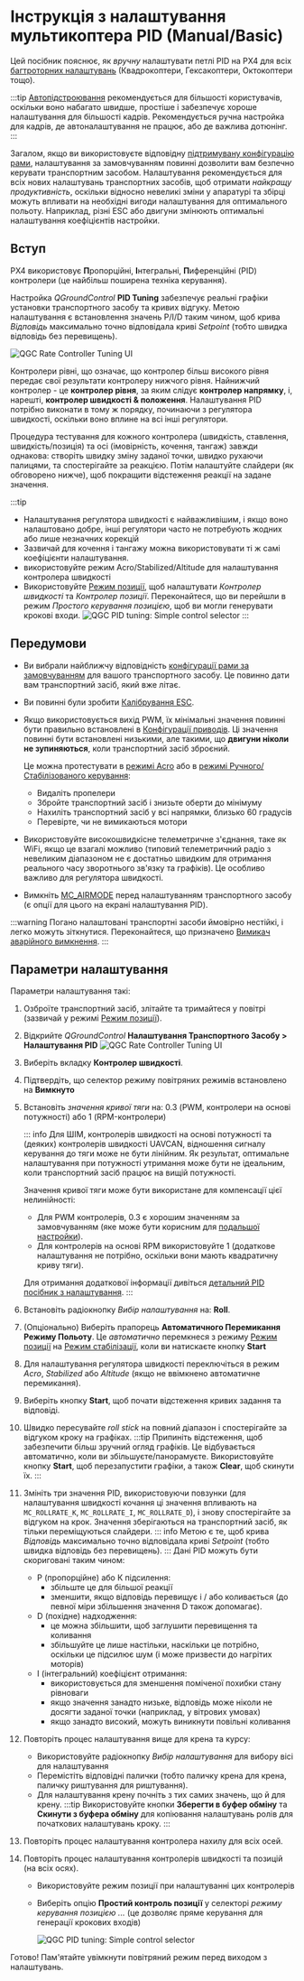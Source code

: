 # Інструкція з налаштування мультикоптера PID (Manual/Basic)

Цей посібник пояснює, як _вручну_ налаштувати петлі PID на PX4 для всіх [багтроторних налаштувань](../airframes/airframe_reference.md#copter) (Квадрокоптери, Гексакоптери, Октокоптери тощо).

:::tip
[Автопідстроювання](../config/autotune.md) рекомендується для більшості користувачів, оскільки воно набагато швидше, простіше і забезпечує хороше налаштування для більшості кадрів. Рекомендується ручна настройка для кадрів, де автоналаштування не працює, або де важлива дотюнінг.
:::

Загалом, якщо ви використовуєте відповідну [підтримувану конфігурацію рами](../airframes/airframe_reference.md#copter), налаштування за замовчуванням повинні дозволити вам безпечно керувати транспортним засобом. Налаштування рекомендується для всіх нових налаштувань транспортних засобів, щоб отримати _найкращу продуктивність_, оскільки відносно невеликі зміни у апаратурі та збірці можуть впливати на необхідні вигоди налаштування для оптимального польоту. Наприклад, різні ESC або двигуни змінюють оптимальні налаштування коефіцієнтів настройки.

## Вступ

PX4 використовує **П**ропорційні, **I**нтегральні, **П**иференційні (PID) контролери (це найбільш поширена техніка керування).

Настройка _QGroundControl_ **PID Tuning** забезпечує реальні графіки установки транспортного засобу та кривих відгуку. Метою налаштування є встановлення значень P/I/D таким чином, щоб крива _Відповідь_ максимально точно відповідала криві _Setpoint_ (тобто швидка відповідь без перевищень).

![QGC Rate Controller Tuning UI](../../assets/mc_pid_tuning/qgc_mc_pid_tuning_rate_controller.png)

Контролери рівні, що означає, що контролер більш високого рівня передає свої результати контролеру нижчого рівня. Найнижчий контролер - це **контролер рівня**, за яким слідує **контролер напрямку**, і, нарешті, **контролер швидкості & положення**. Налаштування PID потрібно виконати в тому ж порядку, починаючи з регулятора швидкості, оскільки воно вплине на всі інші регулятори.

Процедура тестування для кожного контролера (швидкість, ставлення, швидкість/позиція) та осі (імовірність, кочення, тангаж) завжди однакова: створіть швидку зміну заданої точки, швидко рухаючи палицями, та спостерігайте за реакцією. Потім налаштуйте слайдери (як обговорено нижче), щоб покращити відстеження реакції на задане значення.

:::tip

- Налаштування регулятора швидкості є найважливішим, і якщо воно налаштовано добре, інші регулятори часто не потребують жодних або лише незначних корекцій
- Зазвичай для кочення і тангажу можна використовувати ті ж самі коефіцієнти налаштування.
- використовуйте режим Acro/Stabilized/Altitude для налаштування контролера швидкості
- Використовуйте [Режим позиції](../flight_modes_mc/position.md), щоб налаштувати _Контролер швидкості_ та _Контролер позиції_. Переконайтеся, що ви перейшли в режим _Простого керування позицією_, щоб ви могли генерувати крокові входи. ![QGC PID tuning: Simple control selector](../../assets/mc_pid_tuning/qgc_mc_pid_tuning_simple_control.png)
:::

## Передумови

- Ви вибрали найближчу відповідність [конфігурації рами за замовчуванням](../config/airframe.md) для вашого транспортного засобу. Це повинно дати вам транспортний засіб, який вже літає.
- Ви повинні були зробити [Калібрування ESC](../advanced_config/esc_calibration.md).
- Якщо використовується вихід PWM, їх мінімальні значення повинні бути правильно встановлені в [Конфігурації приводів](../config/actuators.md). Ці значення повинні бути встановлені низькими, але такими, що **двигуни ніколи не зупиняються**, коли транспортний засіб зброєний.

  Це можна протестувати в [режимі Acro](../flight_modes_mc/acro.md) або в [режимі Ручного/Стабілізованого керування](../flight_modes_mc/manual_stabilized.md):

  - Видаліть пропелери
  - Збройте транспортний засіб і знизьте оберти до мінімуму
  - Нахиліть транспортний засіб у всі напрямки, близько 60 градусів
  - Перевірте, чи не вимикаються мотори

- Використовуйте високошвидкісне телеметричне з'єднання, таке як WiFi, якщо це взагалі можливо (типовий телеметричний радіо з невеликим діапазоном не є достатньо швидким для отримання реального часу зворотнього зв'язку та графіків). Це особливо важливо для регулятора швидкості.
- Вимкніть [MC_AIRMODE](../advanced_config/parameter_reference.md#MC_AIRMODE) перед налаштуванням транспортного засобу (є опції для цього на екрані налаштування PID).

:::warning
Погано налаштовані транспортні засоби ймовірно нестійкі, і легко можуть зіткнутися. Переконайтеся, що призначено [Вимикач аварійного вимкнення](../config/safety.md#emergency-switches).
:::

## Параметри налаштування

Параметри налаштування такі:

1. Озброїте транспортний засіб, злітайте та тримайтеся у повітрі (зазвичай у режимі [Режим позиції](../flight_modes_mc/position.md)).
1. Відкрийте _QGroundControl_ **Налаштування Транспортного Засобу > Налаштування PID** ![QGC Rate Controller Tuning UI](../../assets/mc_pid_tuning/qgc_mc_pid_tuning_rate_controller.png)
1. Виберіть вкладку **Контролер швидкості**.
1. Підтвердіть, що селектор режиму повітряних режимів встановлено на **Вимкнуто**
1. Встановіть _значення кривої тяги_ на: 0.3 (PWM, контролери на основі потужності) або 1 (RPM-контролери)

   ::: info Для ШІМ, контролерів швидкості на основі потужності та (деяких) контролерів швидкості UAVCAN, відношення сигналу керування до тяги може не бути лінійним. Як результат, оптимальне налаштування при потужності утримання може бути не ідеальним, коли транспортний засіб працює на вищій потужності.

   Значення кривої тяги може бути використане для компенсації цієї нелинійності:

   - Для PWM контролерів, 0.3 є хорошим значенням за замовчуванням (яке може бути корисним для [подальшої настройки](../config_mc/pid_tuning_guide_multicopter.md#thrust-curve)).
   - Для контролерів на основі RPM використовуйте 1 (додаткове налаштування не потрібно, оскільки вони мають квадратичну криву тяги).

   Для отримання додаткової інформації дивіться [детальний PID посібник з налаштування](../config_mc/pid_tuning_guide_multicopter.md#thrust-curve).
:::

1. Встановіть радіокнопку _Вибір налаштування_ на: **Roll**.
1. (Опціонально) Виберіть прапорець **Автоматичного Перемикання Режиму Польоту**. Це _автоматично_ перемкнеся з режиму [Режим позиції](../flight_modes_mc/position.md) на [Режим стабілізації](../flight_modes_mc/manual_stabilized.md), коли ви натискаєте кнопку **Start**
1. Для налаштування регулятора швидкості переключіться в режим _Acro_, _Stabilized_ або _Altitude_ (якщо не ввімкнено автоматичне перемикання).
1. Виберіть кнопку **Start**, щоб почати відстеження кривих задання та відповіді.
1. Швидко пересувайте _roll stick_ на повний діапазон і спостерігайте за відгуком кроку на графіках. :::tip Припиніть відстеження, щоб забезпечити більш зручний огляд графіків. Це відбувається автоматично, коли ви збільшуєте/панорамуєте. Використовуйте кнопку **Start**, щоб перезапустити графіки, а також **Clear**, щоб скинути їх.
:::
1. Змініть три значення PID, використовуючи повзунки (для налаштування швидкості кочання ці значення впливають на `MC_ROLLRATE_K`, `MC_ROLLRATE_I`, `MC_ROLLRATE_D`), і знову спостерігайте за відгуком на крок. Значення зберігаються на транспортний засіб, як тільки переміщуються слайдери. ::: info Метою є те, щоб крива _Відповідь_ максимально точно відповідала криві _Setpoint_ (тобто швидка відповідь без перевищень). ::: Дані PID можуть бути скориговані таким чином:
   - P (пропорційне) або К підсилення:
     - збільште це для більшої реакції
     - зменшити, якщо відповідь перевищує і / або коливається (до певної міри збільшення значення D також допомагає).
   - D (похідне) надходження:
     - це можна збільшити, щоб заглушити перевищення та коливання
     - збільшуйте це лише настільки, наскільки це потрібно, оскільки це підсилює шум (і може призвести до нагрітих моторів)
   - I (інтегральний) коефіцієнт отримання:
     - використовується для зменшення поміченої похибки стану рівноваги
     - якщо значення занадто низьке, відповідь може ніколи не досягти заданої точки (наприклад, у вітрових умовах)
     - якщо занадто високий, можуть виникнути повільні коливання
1. Повторіть процес налаштування вище для крена та курсу:
   - Використовуйте радіокнопку _Вибір налаштування_ для вибору вісі для налаштування
   - Перемістіть відповідні палички (тобто паличку крена для крена, паличку риштування для риштування).
   - Для налаштування крену почніть з тих самих значень, що й для крену. :::tip Використовуйте кнопки **Зберегти в буфер обміну** та **Скинути з буфера обміну** для копіювання налаштувань ролів для початкових налаштувань кроку.
:::
1. Повторіть процес налаштування контролера нахилу для всіх осей.
1. Повторіть процес налаштування контролерів швидкості та позицій (на всіх осях).

   - Використовуйте режим позиції при налаштуванні цих контролерів
   - Виберіть опцію **Простий контроль позиції** у селекторі _режиму керування позицією ..._ (це дозволяє пряме керування для генерації крокових входів)

     ![QGC PID tuning: Simple control selector](../../assets/mc_pid_tuning/qgc_mc_pid_tuning_simple_control.png)

Готово! Пам'ятайте увімкнути повітряний режим перед виходом з налаштувань.
